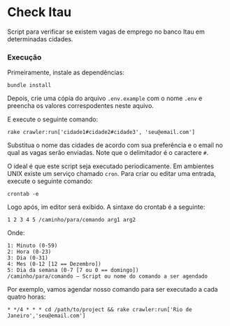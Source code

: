 # Check Itau

Script para verificar se existem vagas de emprego no banco Itau em determinadas cidades.

### Execução

Primeiramente, instale as dependências:

    bundle install

Depois, crie uma cópia do arquivo `.env.example` com o nome `.env` e preencha os valores correspodentes neste aquivo.

E execute o seguinte comando:

    rake crawler:run['cidade1#cidade2#cidade3', 'seu@email.com']

Substitua o nome das cidades de acordo com sua preferência e o email no qual as vagas serão enviadas. Note que o delimitador é o caractere `#`.

O ideal é que este script seja executado periodicamente. Em ambientes UNIX existe um serviço chamado `cron`. Para criar ou editar uma entrada, execute o seguinte comando:

    crontab -e

Logo após, im editor será exibido. A sintaxe do crontab é a seguinte:

    1 2 3 4 5 /caminho/para/comando arg1 arg2

Onde:

    1: Minuto (0-59)
    2: Hora (0-23)
    3: Dia (0-31)
    4: Mes (0-12 [12 == Dezembro])
    5: Dia da semana (0-7 [7 ou 0 == domingo])
    /caminho/para/comando – Script ou nome do comando a ser agendado

Por exemplo, vamos agendar nosso comando para ser executado a cada quatro horas:

    * */4 * * * cd /path/to/project && rake crawler:run['Rio de Janeiro','seu@email.com']
